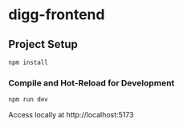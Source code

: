 # digg-frontend


## Project Setup

```sh
npm install
```

### Compile and Hot-Reload for Development

```sh
npm run dev
```

Access locally at http://localhost:5173

